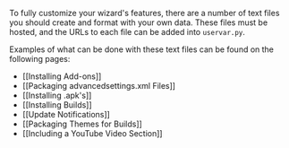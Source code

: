 To fully customize your wizard's features, there are a number of text files you should create and format with your own data. These files must be hosted, and the URLs to each file can be added into `uservar.py`.

Examples of what can be done with these text files can be found on the following pages:

* [[Installing Add-ons]]
* [[Packaging advancedsettings.xml Files]]
* [[Installing .apk's]]
* [[Installing Builds]]
* [[Update Notifications]]
* [[Packaging Themes for Builds]]
* [[Including a YouTube Video Section]]